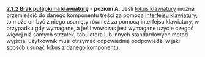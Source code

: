 [**2.1.2 Brak pułapki na klawiaturę**](https://wcag.lepszyweb.pl/#no-keyboard-trap) - **poziom A**: Jeśli <a href="#" data-toggle="tooltip" data-original-title="{{site.data.glossary.fokus_klawiatury | strip_html | replace: '*', ''}}">fokus klawiatury</a> można przemieścić do danego komponentu treści za pomocą <a href="#" data-toggle="tooltip" data-original-title="{{site.data.glossary.interfejs_klawiaturowy | strip_html | replace: '*', ''}}">interfejsu klawiatury</a>, to może on być z niego usunięty również za pomocą interfejsu klawiatury, w przypadku gdy wymagane, a jeśli wówczas jest wymagane użycie czegoś więcej niż samych strzałek, tabulatora lub innych standardowych metod wyjścia, użytkownik musi otrzymać odpowiednią podpowiedź, w jaki sposób usunąć fokus z danego komponentu.
